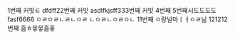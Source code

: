 1번째 커밋ㅌ
dfdff22번째 커밋
asdlfkjsff333번째 커밋
4번째
5번째시도도도도
fasf6666
ㅇㄹㅇㄹㄴㄹㄴㅇㄹ
ㄴㅇㄹㄴㅇㄹㅇㄴ
11번째 ㅇ랑널마ㅣㅓㅇㄹ닒
121212번째
흠ㅎ믛믛흠흫

